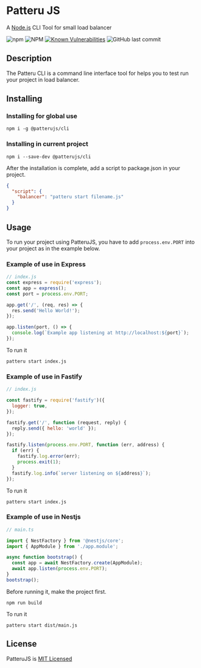 # Patteru JS

A [Node.js](https://nodejs.org/en/) CLI Tool for small load balancer

![npm](https://img.shields.io/npm/v/@patterujs/cli)
![NPM](https://img.shields.io/npm/l/@patterujs/cli)
[![Known Vulnerabilities](https://snyk.io/test/github/patterujs/patteru-cli/badge.svg?targetFile=package.json)](https://snyk.io/test/github/patterujs/patteru-cli?targetFile=package.json)
![GitHub last commit](https://img.shields.io/github/last-commit/patterujs/patteru-cli)

## Description

The Patteru CLI is a command line interface tool for helps you to test run your project in load balancer.

## Installing

### Installing for global use

```shell
npm i -g @patterujs/cli
```

### Installing in current project

```shell
npm i --save-dev @patterujs/cli
```

After the installation is complete, add a script to package.json in your project.

```json
{
  "script": {
    "balancer": "patteru start filename.js"
  }
}
```

## Usage

To run your project using PatteruJS, you have to add `process.env.PORT` into your project as in the example below.

### Example of use in Express

```javascript
// index.js
const express = require('express');
const app = express();
const port = process.env.PORT;

app.get('/', (req, res) => {
  res.send('Hello World!');
});

app.listen(port, () => {
  console.log(`Example app listening at http://localhost:${port}`);
});
```

To run it

```shell
patteru start index.js
```

### Example of use in Fastify

```javascript
// index.js

const fastify = require('fastify')({
  logger: true,
});

fastify.get('/', function (request, reply) {
  reply.send({ hello: 'world' });
});

fastify.listen(process.env.PORT, function (err, address) {
  if (err) {
    fastify.log.error(err);
    process.exit(1);
  }
  fastify.log.info(`server listening on ${address}`);
});
```

To run it

```shell
patteru start index.js
```

### Example of use in Nestjs

```typescript
// main.ts

import { NestFactory } from '@nestjs/core';
import { AppModule } from './app.module';

async function bootstrap() {
  const app = await NestFactory.create(AppModule);
  await app.listen(process.env.PORT);
}
bootstrap();
```

Before running it, make the project first.

```shell
npm run build
```

To run it

```shell
patteru start dist/main.js
```

## License

PatteruJS is [MIT Licensed](LICENSE)
